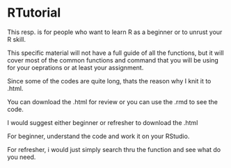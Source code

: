 # RTutorial

This resp. is for people who want to learn R as a beginner or to unrust your R skill.

This specific material will not have a full guide of all the functions, but it will cover most of the common functions and command that you will be using for your oeprations or at least your assignment. 

Since some of the codes are quite long, thats the reason why I knit it to .html. 

You can download the .html for review or you can use the .rmd to see the code.

I would suggest either beginner or refresher to download the .html

For beginner, understand the code and work it on your RStudio. 

For refresher, i would just simply search thru the function and see what do you need. 
